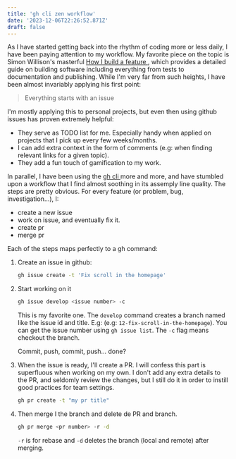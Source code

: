 ```yaml
---
title: 'gh cli zen workflow'
date: '2023-12-06T22:26:52.871Z'
draft: false
---
```



As I have started getting back into the rhythm of coding more or less daily, I have been paying
attention to my workflow. My favorite piece on the topic is Simon Willison's masterful
[ How I build a feature ](https://simonwillison.net/2022/Jan/12/how-i-build-a-feature/), which provides a detailed guide on building software including everything from tests to documentation and publishing.
While I'm very far from such heights, I have been almost invariably applying his first point:

> Everything starts with an issue

I'm mostly applying this to personal projects, but even then using github issues
has proven extremely helpful:

- They serve as TODO list for me. Especially handy when applied on projects that
I pick up every few weeks/months.
- I can add extra context in the form of comments (e.g: when finding relevant
links for a given topic).
- They add a fun touch of gamification to my work.

In parallel, I have been using the [ gh cli ](https://cli.github.com) more and
more, and have stumbled upon a workflow that I find almost soothing in its
assemply line quality. The steps are pretty obvious. For every feature (or problem, bug, investigation...), I:  

- create a new issue
- work on issue, and eventually fix it.
- create pr
- merge pr 

Each of the steps maps perfectly to a gh command:

1. Create an issue in github:

    ```bash
    gh issue create -t 'Fix scroll in the homepage'
    ```

2. Start working on it

    ```bash
    gh issue develop <issue number> -c
    ```

    This is my favorite one. The `develop` command creates a branch named like the issue id and title. E.g: (e.g: `12-fix-scroll-in-the-homepage`). You can get the issue number using `gh issue list`. The `-c` flag means checkout the branch.  

    Commit, push, commit, push... done?

3. When the issue is ready, I'll create a PR. I will confess this part is superfluous when working on my own. I don't add any extra details to the PR, and seldomly review the changes, but I still do it in order to instill good practices for team settings.

    ```bash
    gh pr create -t "my pr title"
    ```

4.  Then merge I the branch and delete de PR and branch. 

    ```bash
    gh pr merge <pr number> -r -d
    ```

    `-r` is for rebase and `-d` deletes the branch (local and remote) after merging.



